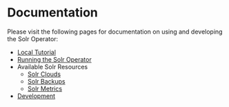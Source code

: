 # Documentation

Please visit the following pages for documentation on using and developing the Solr Operator:

- [Local Tutorial](local_tutorial.md)
- [Running the Solr Operator](running-the-operator.md)
- Available Solr Resources
    - [Solr Clouds](solr-cloud)
    - [Solr Backups](solr-backup)
    - [Solr Metrics](solr-prometheus-exporter)
- [Development](development.md)